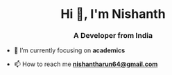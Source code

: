 <h1 align="center">Hi 👋, I'm Nishanth</h1>
<h3 align="center">A Developer from India</h3>

- 🔭 I’m currently focusing on **academics**

- 📫 How to reach me **nishantharun64@gmail.com**

